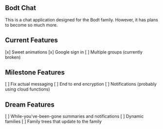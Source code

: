 ## Bodt Chat
This is a chat application designed for the Bodt family.  However, it has plans to become so much more.

## Current Features
[x] Sweet animations
[x] Google sign in
[ ] Multiple groups (currently broken)

## Milestone Features
[ ] Fix actual messaging
[ ] End to end encryption
[ ] Notifications (probably using cloud functions)

## Dream Features
[ ] While-you've-been-gone summaries and notifications
[ ] Dynamic families
[ ] Family trees that update to the family
